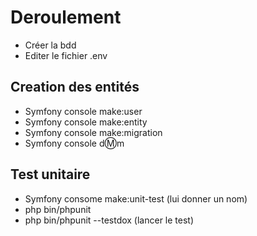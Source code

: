 # Deroulement
- Créer la bdd
- Editer le fichier .env

## Creation des entités
- Symfony console make:user
- Symfony console make:entity
- Symfony console make:migration
- Symfony console d:m:m

## Test unitaire
- Symfony consome make:unit-test (lui donner un nom)
- php bin/phpunit
- php bin/phpunit --testdox (lancer le test)